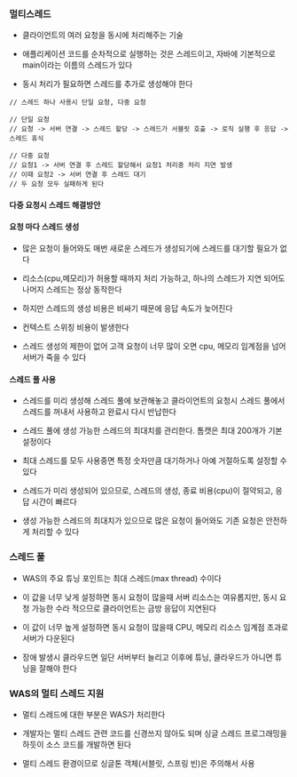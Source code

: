 ### 멀티스레드

* 클라이언트의 여러 요청을 동시에 처리해주는 기술

* 애플리케이션 코드를 순차적으로 실행하는 것은 스레드이고, 자바에 기본적으로 main이라는 이름의 스레드가 있다

* 동시 처리가 필요하면 스레드를 추가로 생성해야 한다

```
// 스레드 하나 사용시 단일 요청, 다중 요청

// 단일 요청
// 요청 -> 서버 연결 -> 스레드 할당 -> 스레드가 서블릿 호출 -> 로직 실행 후 응답 -> 스레드 휴식

// 다중 요청
// 요청1 -> 서버 연결 후 스레드 할당해서 요청1 처리중 처리 지연 발생
// 이때 요청2 -> 서버 연결 후 스레드 대기
// 두 요청 모두 실패하게 된다    
```

#### 다중 요청시 스레드 해결방안

#### 요청 마다 스레드 생성

* 많은 요청이 들어와도 매번 새로운 스레드가 생성되기에 스레드를 대기할 필요가 없다

* 리소스(cpu,메모리)가 허용할 때까지 처리 가능하고, 하나의 스레드가 지연 되어도 나머지 스레드는 정상 동작한다

* 하지만 스레드의 생성 비용은 비싸기 때문에 응답 속도가 늦어진다

* 컨텍스트 스위칭 비용이 발생한다

* 스레드 생성의 제한이 없어 고객 요청이 너무 많이 오면 cpu, 메모리 임계점을 넘어 서버가 죽을 수 있다


#### 스레드 풀 사용

* 스레드를 미리 생성해 스레드 풀에 보관해놓고 클라이언트의 요청시 스레드 풀에서 스레드를 꺼내서 사용하고 완료시 다시 반납한다

* 스레드 풀에 생성 가능한 스레드의 최대치를 관리한다. 톰캣은 최대 200개가 기본 설정이다

* 최대 스레드를 모두 사용중면 특정 숫자만큼 대기하거나 아예 거절하도록 설정할 수 있다

* 스레드가 미리 생성되어 있으므로, 스레드의 생성, 종료 비용(cpu)이 절약되고, 응답 시간이 빠르다

* 생성 가능한 스레드의 최대치가 있으므로 많은 요청이 들어와도 기존 요청은 안전하게 처리할 수 있다


### 스레드 풀

* WAS의 주요 튜닝 포인트는 최대 스레드(max thread) 수이다

* 이 값을 너무 낮게 설정하면 동시 요청이 많을때 서버 리소스는 여유롭지만, 동시 요청 가능한 수라 적으므로 클라이언트는 금방 응답이 지연된다

* 이 값이 너무 높게 설정하면 동시 요청이 많을때 CPU, 메모리 리소스 임계점 초과로 서버가 다운된다

* 장애 발생시 클라우드면 일단 서버부터 늘리고 이후에 튜닝, 클라우드가 아니면 튜닝을 잘해야 한다


### WAS의 멀티 스레드 지원

* 멀티 스레드에 대한 부분은 WAS가 처리한다

* 개발자는 멀티 스레드 관련 코드를 신경쓰지 않아도 되며 싱글 스레드 프로그래밍을 하듯이 소스 코드를 개발하면 된다

* 멀티 스레드 환경이므로 싱글톤 객체(서블릿, 스프링 빈)은 주의해서 사용
